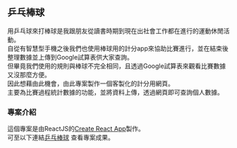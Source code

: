 ## 乒乓棒球
用乒乓球來打棒球是我跟朋友從讀書時期到現在出社會工作都在進行的運動休閒活動。\
自從有智慧型手機之後我們也使用棒球用的計分app來協助比賽進行，並在結束後整理數據並上傳到Google試算表供大家查詢。\
但畢竟我們使用的規則與棒球不完全相同，且透過Google試算表來觀看比賽數據又沒那麼方便。\
因此想藉由此機會，由此專案製作一個客製化的計分用網頁。\
主要為比賽過程統計數據的功能，並將資料上傳，透過網頁即可查詢個人數據。

### 專案介紹

這個專案是由ReactJS的[Create React App](https://github.com/facebook/create-react-app)製作。\
可至以下連結[乒乓棒球](https://hsuwayne.github.io/Pronball_React/) 查看專案成果。


